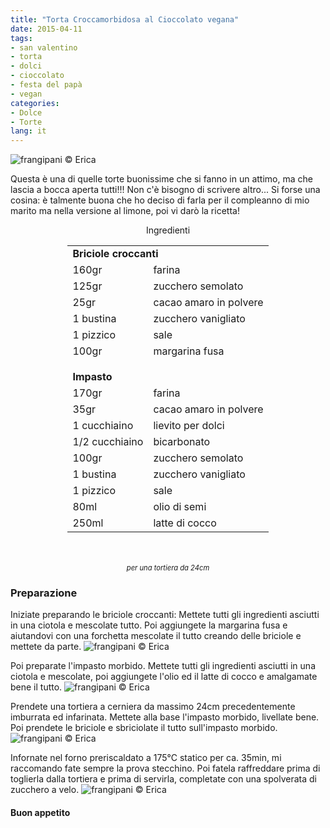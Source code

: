 ```yaml
---
title: "Torta Croccamorbidosa al Cioccolato vegana"
date: 2015-04-11
tags:
- san valentino
- torta
- dolci
- cioccolato
- festa del papà
- vegan
categories:
- Dolce
- Torte
lang: it
---
```

![](header.jpg "frangipani © Erica")

Questa è una di quelle torte buonissime che si fanno in un attimo, ma che lascia a bocca aperta tutti!!! Non c'è bisogno di scrivere altro... Si forse una cosina: è talmente buona che ho deciso di farla per il compleanno di mio marito ma nella versione al limone, poi vi darò la ricetta!


<div id="wrapper" style="text-align: center">
  <div id="yourdiv" style="display: inline-block;">
    <div class="ingredients">
      <div class="ingredients-title">Ingredienti</div>
      <table>
        <tbody>
          <tr>
            <td colspan="2"><b>Briciole croccanti</b></td>
          </tr>
          <tr>
            <td>160gr</td>
            <td>farina</td>
          </tr>
          <tr>
            <td>125gr</td>
            <td>zucchero semolato</td>
          </tr>
          <tr>
            <td>25gr</td>
            <td>cacao amaro in polvere</td>
          </tr>
          <tr>
            <td>1 bustina</td>
            <td>zucchero vanigliato</td>
          </tr>
          <tr>
            <td>1 pizzico</td>
            <td>sale</td>
          </tr>
          <tr>
            <td>100gr</td>
            <td>margarina fusa</td>
          </tr>
          <tr style="height: 15px;"></tr>
          <tr>          
            <td colspan="2"><b>Impasto</b></td>
          </tr>
          <tr>
            <td>170gr</td>
            <td>farina</td>
          </tr>
          <tr>
            <td>35gr</td>
            <td>cacao amaro in polvere</td>
          </tr>
          <tr>
            <td>1 cucchiaino</td>
            <td>lievito per dolci</td>
          </tr>
          <tr>
            <td>1/2 cucchiaino</td>
            <td>bicarbonato</td>
          </tr>
          <tr>
            <td>100gr</td>
            <td>zucchero semolato</td>
          </tr>
          <tr>
            <td>1 bustina</td>
            <td>zucchero vanigliato</td>
          </tr>
          <tr>
            <td>1 pizzico</td>
            <td>sale</td>
          </tr>
          <tr>
            <td>80ml</td>
            <td>olio di semi</td>
          </tr>
          <tr>
            <td>250ml</td>
            <td>latte di cocco</td>  
          </tr>
        </tbody>
      </table>
      <br></br>
      <i class="pull-right" style="font-size: 80%;">per una tortiera da 24cm</i>
    </div>
  </div>
</div>


<h3>
  <font color="grey">
    <i class="fa fa-cogs"></i>
  </font> Preparazione
</h3>

Iniziate preparando le briciole croccanti: Mettete tutti gli ingredienti asciutti in una ciotola e mescolate tutto. Poi aggiungete la margarina fusa e aiutandovi con una forchetta mescolate il tutto creando delle briciole e mettete da parte.
![](briciole.jpg "frangipani © Erica")

Poi preparate l'impasto morbido. Mettete tutti gli ingredienti asciutti in una ciotola e mescolate, poi aggiungete l'olio ed il latte di cocco e amalgamate bene il tutto.
![](impasto.jpg "frangipani © Erica")

Prendete una tortiera a cerniera da massimo 24cm precedentemente imburrata ed infarinata. Mettete alla base l'impasto morbido, livellate bene. Poi prendete le briciole e sbriciolate il tutto sull'impasto morbido.
![](teglia.jpg "frangipani © Erica")

Infornate nel forno preriscaldato a 175°C statico per ca. 35min, mi raccomando fate sempre la prova stecchino. Poi fatela raffreddare prima di toglierla dalla tortiera e prima di servirla, completate con una spolverata di zucchero a velo.
![](risultato.jpg "frangipani © Erica")

<h4>Buon appetito
  <font color="red">
    <i class="fa fa-smile-o"></i>
  </font>
</h4>
